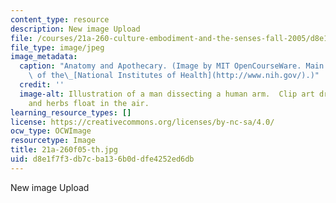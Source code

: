 ```yaml
---
content_type: resource
description: New image Upload
file: /courses/21a-260-culture-embodiment-and-the-senses-fall-2005/d8e1f7f3db7cba136b0ddfe4252ed6db_21a-260f05-th.jpg
file_type: image/jpeg
image_metadata:
  caption: "Anatomy and Apothecary. (Image by MIT OpenCourseWare. Main image courtesy\
    \ of the\_[National Institutes of Health](http://www.nih.gov/).)"
  credit: ''
  image-alt: Illustration of a man dissecting a human arm.  Clip art drug bottles
    and herbs float in the air.
learning_resource_types: []
license: https://creativecommons.org/licenses/by-nc-sa/4.0/
ocw_type: OCWImage
resourcetype: Image
title: 21a-260f05-th.jpg
uid: d8e1f7f3-db7c-ba13-6b0d-dfe4252ed6db
---
```

New image Upload